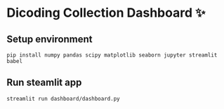 # Dicoding Collection Dashboard ✨

## Setup environment
```
pip install numpy pandas scipy matplotlib seaborn jupyter streamlit babel
```

## Run steamlit app
```
streamlit run dashboard/dashboard.py
```

